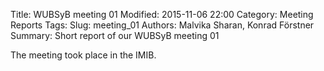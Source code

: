 Title: WUBSyB meeting 01
Modified: 2015-11-06 22:00
Category: Meeting Reports
Tags: 
Slug: meeting_01
Authors: Malvika Sharan, Konrad Förstner
Summary: Short report of our WUBSyB meeting 01

The meeting took place in the IMIB.
